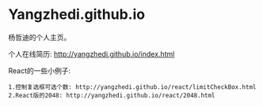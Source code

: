 # Yangzhedi.github.io
杨哲迪的个人主页。

个人在线简历: http://yangzhedi.github.io/index.html

React的一些小例子:

    1.控制复选框可选个数: http://yangzhedi.github.io/react/limitCheckBox.html
    2.React版的2048: http://yangzhedi.github.io/react/2048.html
